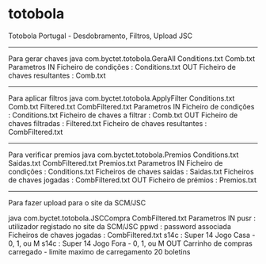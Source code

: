 totobola
========

Totobola Portugal - Desdobramento, Filtros, Upload JSC

------------------------------

Para gerar chaves
java com.byctet.totobola.GeraAll Conditions.txt Comb.txt
Parametros
IN
Ficheiro de condições          : Conditions.txt
OUT
Ficheiro de chaves resultantes : Comb.txt

------------------------------

Para aplicar filtros
java com.byctet.totobola.ApplyFilter Conditions.txt Comb.txt Filtered.txt CombFiltered.txt
Parametros
IN
Ficheiro de condições          : Conditions.txt
Ficheiro de chaves a filtrar   : Comb.txt
OUT
Ficheiro de chaves filtradas   : Filtered.txt
Ficheiro de chaves resultantes : CombFiltered.txt

------------------------------

Para verificar premios
java com.byctet.totobola.Premios Conditions.txt Saidas.txt CombFiltered.txt Premios.txt
Parametros
IN
Ficheiro de condições          : Conditions.txt
Ficheiros de chaves saidas     : Saidas.txt
Ficheiros de chaves jogadas    : CombFiltered.txt
OUT
Ficheiro de prémios            : Premios.txt

------------------------------

Para fazer upload para o site da SCM/JSC

java com.byctet.totobola.JSCCompra <pusr> <ppwd> CombFiltered.txt <s14c> <s14f>
Parametros
IN
pusr                        : utilizador registado no site da SCM/JSC
ppwd                        : password associada
Ficheiros de chaves jogadas : CombFiltered.txt
s14c                        : Super 14 Jogo Casa - 0, 1, ou M
s14c                        : Super 14 Jogo Fora - 0, 1, ou M
OUT
Carrinho de compras carregado - limite maximo de carregamento 20 boletins
